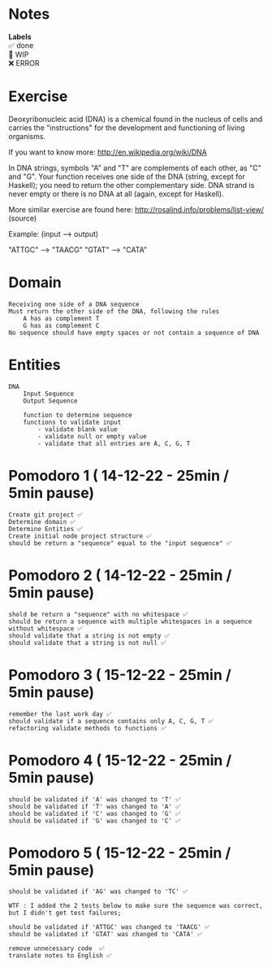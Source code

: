# Notes

**Labels**  
✅ done  
🚧 WIP  
❌ ERROR  

# Exercise
Deoxyribonucleic acid (DNA) is a chemical found in the nucleus of cells and carries the "instructions" for the development and functioning of living organisms.

If you want to know more: http://en.wikipedia.org/wiki/DNA

In DNA strings, symbols "A" and "T" are complements of each other, as "C" and "G". Your function receives one side of the DNA (string, except for Haskell); you need to return the other complementary side. DNA strand is never empty or there is no DNA at all (again, except for Haskell).

More similar exercise are found here: http://rosalind.info/problems/list-view/ (source)

Example: (input --> output)

"ATTGC" --> "TAACG"
"GTAT" --> "CATA"

# Domain

    Receiving one side of a DNA sequence
    Must return the other side of the DNA, following the rules
        A has as complement T
        G has as complement C
    No sequence should have empty spaces or not contain a sequence of DNA
    
# Entities
    DNA
        Input Sequence
        Output Sequence
        
        function to determine sequence
        functions to validate input
            - validate blank value
            - validate null or empty value
            - validate that all entries are A, C, G, T

# Pomodoro 1 ( 14-12-22 - 25min / 5min pause)
    Create git project ✅
    Determine domain ✅
    Determine Entities ✅
    Create initial node project structure ✅
    should be return a "sequence" equal to the "input sequence" ✅
    
# Pomodoro 2 ( 14-12-22 - 25min / 5min pause)
    shold be return a "sequence" with no whitespace ✅
    should be return a sequence with multiple whitespaces in a sequence without whitespace ✅
    should validate that a string is not empty ✅
    should validate that a string is not null ✅

# Pomodoro 3 ( 15-12-22 - 25min / 5min pause)
    remember the last work day ✅
    should validate if a sequence contains only A, C, G, T ✅
    refactoring validate methods to functions ✅

# Pomodoro 4 ( 15-12-22 - 25min / 5min pause)  
    should be validated if 'A' was changed to 'T' ✅
    should be validated if 'T' was changed to 'A' ✅
    should be validated if 'C' was changed to 'G' ✅
    should be validated if 'G' was changed to 'C' ✅

# Pomodoro 5 ( 15-12-22 - 25min / 5min pause) 
    should be validated if 'AG' was changed to 'TC' ✅

    WTF : I added the 2 tests below to make sure the sequence was correct, but I didn't get test failures; 

    should be validated if 'ATTGC' was changed to 'TAACG' ✅
    should be validated if 'GTAT' was changed to 'CATA' ✅

    remove unnecessary code  ✅
    translate notes to English ✅